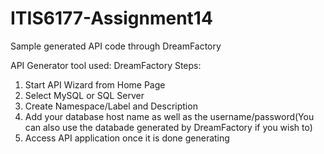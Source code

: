 # ITIS6177-Assignment14
Sample generated API code through DreamFactory

API Generator tool used: DreamFactory
Steps:
1) Start API Wizard from Home Page
2) Select MySQL or SQL Server
3) Create  Namespace/Label and Description
4) Add your database host name as well as the username/password(You can also use the databade generated by DreamFactory if you wish to)
5) Access API application once  it is done generating
